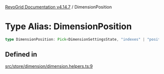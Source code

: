 [RevoGrid Documentation v4.14.7](README.md) / DimensionPosition

# Type Alias: DimensionPosition

```ts
type DimensionPosition: Pick<DimensionSettingsState, "indexes" | "positionIndexes" | "originItemSize" | "positionIndexToItem">;
```

## Defined in

[src/store/dimension/dimension.helpers.ts:9](https://github.com/revolist/revogrid/blob/1dd2182aeba2c7ed876161836e4edd5b0fccb479/src/store/dimension/dimension.helpers.ts#L9)
